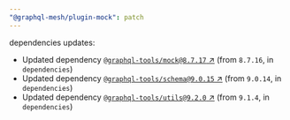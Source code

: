 ```yaml
---
"@graphql-mesh/plugin-mock": patch
---
```

dependencies updates:
  - Updated dependency [`@graphql-tools/mock@8.7.17` ↗︎](https://www.npmjs.com/package/@graphql-tools/mock/v/8.7.17) (from `8.7.16`, in `dependencies`)
  - Updated dependency [`@graphql-tools/schema@9.0.15` ↗︎](https://www.npmjs.com/package/@graphql-tools/schema/v/9.0.15) (from `9.0.14`, in `dependencies`)
  - Updated dependency [`@graphql-tools/utils@9.2.0` ↗︎](https://www.npmjs.com/package/@graphql-tools/utils/v/9.2.0) (from `9.1.4`, in `dependencies`)
